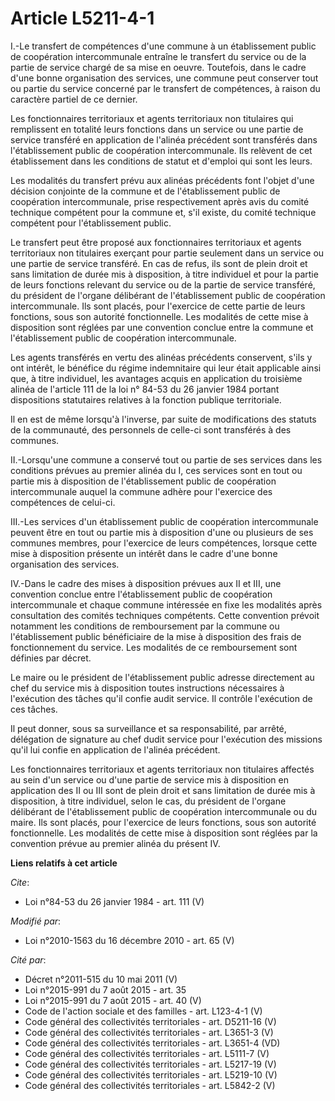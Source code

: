 # Article L5211-4-1

I.-Le transfert de compétences d'une commune à un établissement public de coopération intercommunale entraîne le transfert du
service ou de la partie de service chargé de sa mise en oeuvre. Toutefois, dans le cadre d'une bonne organisation des
services, une commune peut conserver tout ou partie du service concerné par le transfert de compétences, à raison du
caractère partiel de ce dernier. 

Les fonctionnaires territoriaux et agents territoriaux non titulaires qui remplissent en totalité leurs fonctions dans un
service ou une partie de service transféré en application de l'alinéa précédent sont transférés dans l'établissement public
de coopération intercommunale. Ils relèvent de cet établissement dans les conditions de statut et d'emploi qui sont les
leurs. 

Les modalités du transfert prévu aux alinéas précédents font l'objet d'une décision conjointe de la commune et de
l'établissement public de coopération intercommunale, prise respectivement après avis du comité technique compétent pour la
commune et, s'il existe, du comité technique compétent pour l'établissement public. 

Le transfert peut être proposé aux fonctionnaires territoriaux et agents territoriaux non titulaires exerçant pour partie
seulement dans un service ou une partie de service transféré. En cas de refus, ils sont de plein droit et sans limitation de
durée mis à disposition, à titre individuel et pour la partie de leurs fonctions relevant du service ou de la partie de
service transféré, du président de l'organe délibérant de l'établissement public de coopération intercommunale. Ils sont
placés, pour l'exercice de cette partie de leurs fonctions, sous son autorité fonctionnelle. Les modalités de cette mise à
disposition sont réglées par une convention conclue entre la commune et l'établissement public de coopération
intercommunale. 

Les agents transférés en vertu des alinéas précédents conservent, s'ils y ont intérêt, le bénéfice du régime indemnitaire qui
leur était applicable ainsi que, à titre individuel, les avantages acquis en application du troisième alinéa de l'article 111
de la loi n° 84-53 du 26 janvier 1984 portant dispositions statutaires relatives à la fonction publique territoriale. 

Il en est de même lorsqu'à l'inverse, par suite de modifications des statuts de la communauté, des personnels de celle-ci
sont transférés à des communes. 

II.-Lorsqu'une commune a conservé tout ou partie de ses services dans les conditions prévues au premier alinéa du I, ces
services sont en tout ou partie mis à disposition de l'établissement public de coopération intercommunale auquel la commune
adhère pour l'exercice des compétences de celui-ci. 

III.-Les services d'un établissement public de coopération intercommunale peuvent être en tout ou partie mis à disposition
d'une ou plusieurs de ses communes membres, pour l'exercice de leurs compétences, lorsque cette mise à disposition présente
un intérêt dans le cadre d'une bonne organisation des services. 

IV.-Dans le cadre des mises à disposition prévues aux II et III, une convention conclue entre l'établissement public de
coopération intercommunale et chaque commune intéressée en fixe les modalités après consultation des comités techniques
compétents. Cette convention prévoit notamment les conditions de remboursement par la commune ou l'établissement public
bénéficiaire de la mise à disposition des frais de fonctionnement du service. Les modalités de ce remboursement sont définies
par décret. 

Le maire ou le président de l'établissement public adresse directement au chef du service mis à disposition toutes
instructions nécessaires à l'exécution des tâches qu'il confie audit service. Il contrôle l'exécution de ces tâches. 

Il peut donner, sous sa surveillance et sa responsabilité, par arrêté, délégation de signature au chef dudit service pour
l'exécution des missions qu'il lui confie en application de l'alinéa précédent. 

Les fonctionnaires territoriaux et agents territoriaux non titulaires affectés au sein d'un service ou d'une partie de
service mis à disposition en application des II ou III sont de plein droit et sans limitation de durée mis à disposition, à
titre individuel, selon le cas, du président de l'organe délibérant de l'établissement public de coopération intercommunale
ou du maire. Ils sont placés, pour l'exercice de leurs fonctions, sous son autorité fonctionnelle. Les modalités de cette
mise à disposition sont réglées par la convention prévue au premier alinéa du présent IV.

**Liens relatifs à cet article**

_Cite_:

  - Loi n°84-53 du 26 janvier 1984 - art. 111 (V)

_Modifié par_:

  - Loi n°2010-1563 du 16 décembre 2010 - art. 65 (V)

_Cité par_:

  - Décret n°2011-515 du 10 mai 2011 (V)
  - Loi n°2015-991 du 7 août 2015 - art. 35
  - Loi n°2015-991 du 7 août 2015 - art. 40 (V)
  - Code de l'action sociale et des familles - art. L123-4-1 (V)
  - Code général des collectivités territoriales - art. D5211-16 (V)
  - Code général des collectivités territoriales - art. L3651-3 (V)
  - Code général des collectivités territoriales - art. L3651-4 (VD)
  - Code général des collectivités territoriales - art. L5111-7 (V)
  - Code général des collectivités territoriales - art. L5217-19 (V)
  - Code général des collectivités territoriales - art. L5219-10 (V)
  - Code général des collectivités territoriales - art. L5842-2 (V)
